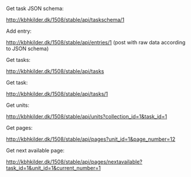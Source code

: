 Get task JSON schema:

http://kbhkilder.dk/1508/stable/api/taskschema/1

Add entry:

http://kbhkilder.dk/1508/stable/api/entries/1 (post with raw data according to JSON schema)

Get tasks:

http://kbhkilder.dk/1508/stable/api/tasks

Get task:

http://kbhkilder.dk/1508/stable/api/tasks/1

Get units:

http://kbhkilder.dk/1508/stable/api/units?collection_id=1&task_id=1

Get pages:

http://kbhkilder.dk/1508/stable/api/pages?unit_id=1&page_number=12

Get next available page:

http://kbhkilder.dk/1508/stable/api/pages/nextavailable?task_id=1&unit_id=1&current_number=1
